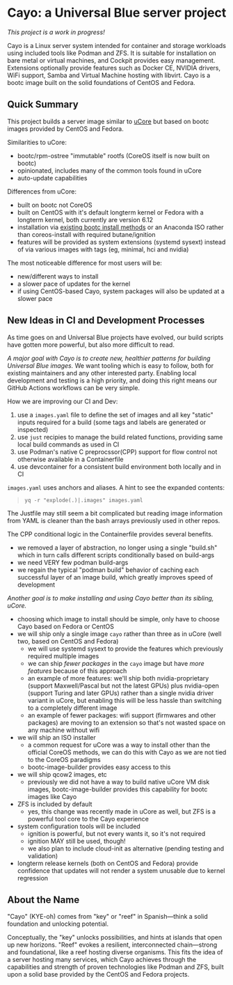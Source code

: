 # Cayo: a Universal Blue server project

*This project is a work in progress!*

Cayo is a Linux server system intended for container and storage workloads  using included tools like Podman and ZFS. It is suitable for installation on bare metal or virtual machines, and Cockpit provides easy management. Extensions optionally provide features such as Docker CE, NVIDIA drivers, WiFi support, Samba and Virtual Machine hosting with libvirt. Cayo is a bootc image built on the solid foundations of CentOS and Fedora.

## Quick Summary

This project builds a server image similar to [uCore](https://github.com/ublue-os/ucore) but based on bootc images provided by CentOS and Fedora.

Similarities to uCore:

- bootc/rpm-ostree "immutable" rootfs (CoreOS itself is now built on bootc)
- opinionated, includes many of the common tools found in uCore
- auto-update capabilities

Differences from uCore:

- built on bootc not CoreOS
- built on CentOS with it's default longterm kernel or Fedora with a longterm kernel, both currently are version 6.12
- installation via [existing bootc install methods](https://docs.fedoraproject.org/en-US/bootc/bare-metal/) or an Anaconda ISO rather than coreos-install with required butane/ignition
- features will be provided as system extensions (systemd sysext) instead of via various images with tags (eg, minimal, hci and nvidia)

The most noticeable difference for most users will be:

- new/different ways to install
- a slower pace of updates for the kernel
- if using CentOS-based Cayo, system packages will also be updated at a slower pace

## New Ideas in CI and Development Processes

As time goes on and Universal Blue projects have evolved, our build scripts have gotten more powerful, but also more difficult to read.

*A major goal with Cayo is to create new, healthier patterns for building Universal Blue images.* We want tooling which is easy to follow, both for existing maintainers and any other interested party. Enabling local development and testing is a high priority, and doing this right means our GitHub Actions workflows can be very simple.

How we are improving our CI and Dev:

1. use a `images.yaml` file to define the set of images and all key "static" inputs required for a build (some tags and labels are generated or inspected)
2. use `just` recipies to manage the build related functions, providing same local build commands as used in CI
3. use Podman's native C preprocssor(CPP) support for flow control not otherwise available in a Containerfile
4. use devcontainer for a consistent build environment both locally and in CI

`images.yaml` uses anchors and aliases. A hint to see the expanded contents:

> `yq -r "explode(.)|.images" images.yaml`

The Justfile may still seem a bit complicated but reading image information from YAML is cleaner than the bash arrays previously used in other repos.

The CPP conditional logic in the Containerfile provides several benefits.

- we removed a layer of abstraction, no longer using a single "build.sh" which in turn calls different scripts conditionally based on build-args
- we need VERY few podman build-args
- we regain the typical "podman build" behavior of caching each successful layer of an image build, which greatly improves speed of development

*Another goal is to make installing and using Cayo better than its sibling, uCore.*

- choosing which image to install should be simple, only have to choose Cayo based on Fedora or CentOS
- we will ship only a single image `cayo` rather than three as in uCore (well two, based on CentOS and Fedora)
  - we will use systemd sysext to provide the features which previously required multiple images
  - we can ship *fewer packages* in the `cayo` image but have *more features* because of this approach
  - an example of more features: we'll ship both nvidia-proprietary (support Maxwell/Pascal but not the latest GPUs) plus nvidia-open (support Turing and later GPUs) rather than a single nvidia driver variant in uCore, but enabling this will be less hassle than switching to a completely different image
  - an example of fewer packages: wifi support (firmwares and other packages) are moving to an extension so that's not wasted space on any machine without wifi
- we will ship an ISO installer
  - a common request for uCore was a way to install other than the official CoreOS methods, we can do this with Cayo as we are not tied to the CoreOS paradigms
  - bootc-image-builder provides easy access to this
- we will ship qcow2 images, etc
  - previously we did not have a way to build native uCore VM disk images, bootc-image-builder provides this capability for bootc images like Cayo
- ZFS is included by default
  - yes, this change was recently made in uCore as well, but ZFS is a powerful tool core to the Cayo experience
- system configuration tools will be included
  - ignition is powerful, but not every wants it, so it's not required
  - ignition MAY still be used, though!
  - we also plan to include cloud-init as alternative (pending testing and validation)
- longterm release kernels (both on CentOS and Fedora) provide  confidence that updates will not render a system unusable due to  kernel regression

## About the Name

"Cayo" (KYE-oh) comes from "key" or "reef" in Spanish—think a solid foundation and unlocking potential.

Conceptually, the "key" unlocks possibilities, and hints at islands that open up new horizons. "Reef" evokes a resilient, interconnected chain—strong and foundational, like a reef hosting diverse organisms. This fits the idea of a server hosting many services, which Cayo achieves through the capabilities and strength of proven technologies like Podman and ZFS, built upon a solid base provided by the CentOS and Fedora projects.
